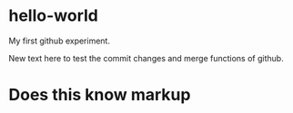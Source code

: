 # hello-world
My first github experiment.

New text here to test the commit changes and merge functions of github.

<h1> Does this know markup </h1>
